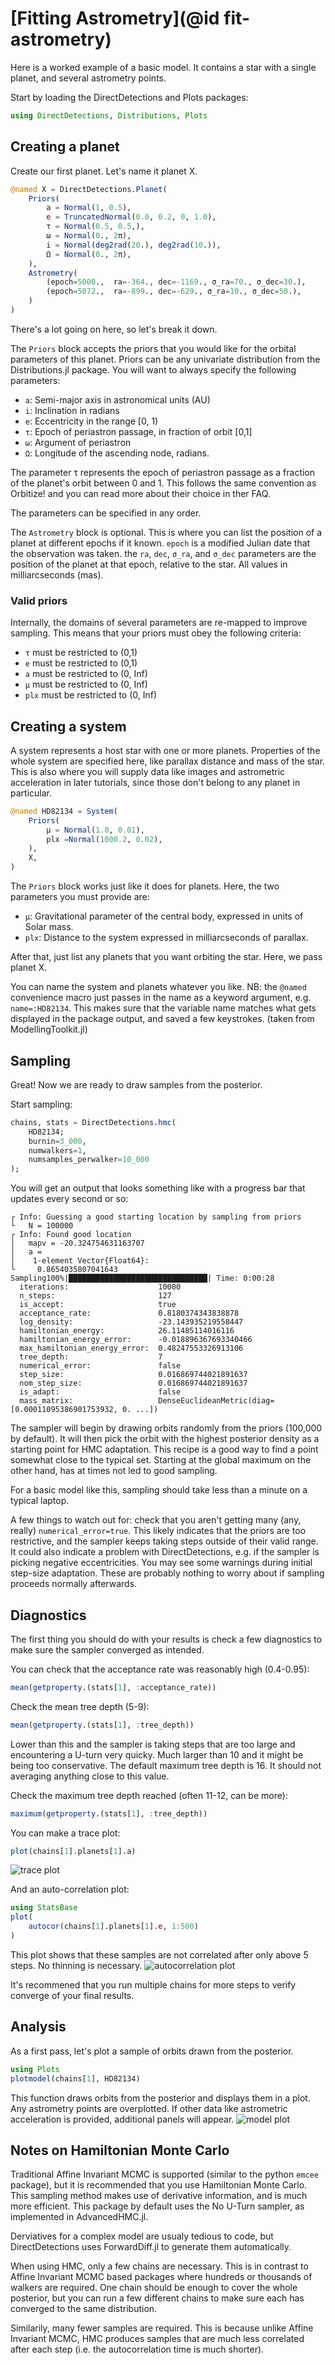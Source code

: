 # [Fitting Astrometry](@id fit-astrometry)

Here is a worked example of a basic model. It contains a star with a single planet, and several astrometry points.

Start by loading the DirectDetections and Plots packages:
```julia
using DirectDetections, Distributions, Plots
```

## Creating a planet

Create our first planet. Let's name it planet X.
```julia
@named X = DirectDetections.Planet(
    Priors(
        a = Normal(1, 0.5),
        e = TruncatedNormal(0.0, 0.2, 0, 1.0),
        τ = Normal(0.5, 0.5,),
        ω = Normal(0., 2π),
        i = Normal(deg2rad(20.), deg2rad(10.)),
        Ω = Normal(0., 2π),
    ),
    Astrometry(
        (epoch=5000.,  ra=-364., dec=-1169., σ_ra=70., σ_dec=30.),
        (epoch=5072.,  ra=-899., dec=-629., σ_ra=10., σ_dec=50.),
    )
)
```

There's a lot going on here, so let's break it down.

The `Priors` block accepts the priors that you would like for the orbital parameters of this planet. Priors can be any univariate distribution from the Distributions.jl package.
You will want to always specify the following parameters:
* `a`: Semi-major axis in astronomical units (AU)
* `i`: Inclination in radians
* `e`: Eccentricity in the range [0, 1)
* `τ`: Epoch of periastron passage, in fraction of orbit \[0,1]
* `ω`: Argument of periastron
* `Ω`: Longitude of the ascending node, radians.

The parameter τ represents the epoch of periastron passage as a fraction of the planet's orbit between 0 and 1. This follows the same convention as Orbitize! and you can read more about their choice in ther FAQ.

The parameters can be specified in any order.

The `Astrometry` block is optional. This is where you can list the position of a planet at different epochs if it known. `epoch` is a modified Julian date that the observation was taken. the `ra`, `dec`, `σ_ra`, and `σ_dec` parameters are the position of the planet at that epoch, relative to the star. All values in milliarcseconds (mas).


### Valid priors
Internally, the domains of several parameters are re-mapped to improve sampling. This means that your priors must obey the following criteria:
* `τ` must be restricted to (0,1)
* `e` must be restricted to (0,1)
* `a` must be restricted to (0, Inf)
* `μ` must be restricted to (0, Inf)
* `plx` must be restricted to (0, Inf)



## Creating a system

A system represents a host star with one or more planets. Properties of the whole system are specified here, like parallax distance and mass of the star. This is also where you will supply data like images and astrometric acceleration in later tutorials, since those don't belong to any planet in particular.

```julia
@named HD82134 = System(
    Priors(
        μ = Normal(1.0, 0.01),
        plx =Normal(1000.2, 0.02),
    ),  
    X,
)
```

The `Priors` block works just like it does for planets. Here, the two parameters you must provide are:
* `μ`: Gravitational parameter of the central body, expressed in units of Solar mass.
* `plx`: Distance to the system expressed in milliarcseconds of parallax.

After that, just list any planets that you want orbiting the star. Here, we pass planet X.

You can name the system and planets whatever you like.
NB: the `@named` convenience macro just passes in the name as a keyword argument, e.g. `name=:HD82134`. This makes sure that the variable name matches what gets displayed in the package output, and saved a few keystrokes. (taken from ModellingToolkit.jl)

## Sampling
Great! Now we are ready to draw samples from the posterior.

Start sampling:
```julia
chains, stats = DirectDetections.hmc(
    HD82134;
    burnin=3_000,
    numwalkers=1,
    numsamples_perwalker=10_000
);
```

You will get an output that looks something like with a progress bar that updates every second or so:
```
┌ Info: Guessing a good starting location by sampling from priors
└   N = 100000
┌ Info: Found good location
│   mapv = -20.324754631163707
│   a =
│    1-element Vector{Float64}:
└     0.8654035807041643
Sampling100%|███████████████████████████████| Time: 0:00:28
  iterations:                    10000
  n_steps:                       127
  is_accept:                     true
  acceptance_rate:               0.8180374343838878
  log_density:                   -23.143935219558447
  hamiltonian_energy:            26.11485114016116
  hamiltonian_energy_error:      -0.018896367693340466
  max_hamiltonian_energy_error:  0.48247553326913106
  tree_depth:                    7
  numerical_error:               false
  step_size:                     0.016869744021891637
  nom_step_size:                 0.016869744021891637
  is_adapt:                      false
  mass_matrix:                   DenseEuclideanMetric(diag=[0.00011095386901753932, 0. ...])
```

The sampler will begin by drawing orbits randomly from the priors (100,000 by default). It will then pick the orbit with the highest posterior density as a starting point for HMC adaptation. This recipe is a good way to find a point somewhat close to the typical set. Starting at the global maximum on the other hand, has at times not led to good sampling.

For a basic model like this, sampling should take less than a minute on a typical laptop.

A few things to watch out for: check that you aren't getting many (any, really) `numerical_error=true`. This likely indicates that the priors are too restrictive, and the sampler keeps taking steps outside of their valid range. It could also indicate a problem with DirectDetections, e.g. if the sampler is picking negative eccentricities.
You may see some warnings during initial step-size adaptation. These are probably nothing to worry about if sampling proceeds normally afterwards.

## Diagnostics
The first thing you should do with your results is check a few diagnostics to make sure the sampler converged as intended.

You can check that the acceptance rate was reasonably high (0.4-0.95):
```julia
mean(getproperty.(stats[1], :acceptance_rate))
```

Check the mean tree depth (5-9):
```julia
mean(getproperty.(stats[1], :tree_depth))
```
Lower than this and the sampler is taking steps that are too large and encountering a U-turn very quicky. Much larger than 10 and it might be being too conservative. The default maximum tree depth is 16. It should not averaging anything close to this value.

Check the maximum tree depth reached (often 11-12, can be more):
```julia
maximum(getproperty.(stats[1], :tree_depth))
```

You can make a trace plot:
```julia
plot(chains[1].planets[1].a)
```
![trace plot](./assets/astrometry-trace-plot.png)

And an auto-correlation plot:
```julia
using StatsBase
plot(
    autocor(chains[1].planets[1].e, 1:500)
)
```
This plot shows that these samples are not correlated after only above 5 steps. No thinning is necessary.
![autocorrelation plot](./assets/astrometry-autocor-plot.png)

It's recommened that you run multiple chains for more steps to verify converge of your final results.

## Analysis
As a first pass, let's plot a sample of orbits drawn from the posterior.

```julia 
using Plots
plotmodel(chains[1], HD82134)
```
This function draws orbits from the posterior and displays them in a plot. Any astrometry points are overplotted. If other data like astrometric acceleration is provided, additional panels will appear.
![model plot](./assets/astrometry-model-plot.png)

## Notes on Hamiltonian Monte Carlo
Traditional Affine Invariant MCMC is supported (similar to the python `emcee` package), but it is recommended that you use Hamiltonian Monte Carlo. This sampling method makes use of derivative information, and is much more efficient. This package by default uses the No U-Turn sampler, as implemented in AdvancedHMC.jl.

Derviatives for a complex model are usualy tedious to code, but DirectDetections uses ForwardDiff.jl to generate them automatically.

When using HMC, only a few chains are necessary. This is in contrast to Affine Invariant MCMC based packages where hundreds or thousands of walkers are required.
One chain should be enough to cover the whole posterior, but you can run a few different chains to make sure each has converged to the same distribution.

Similarily, many fewer samples are required. This is because unlike Affine Invariant MCMC, HMC produces samples that are much less correlated after each step (i.e. the autocorrelation time is much shorter).

